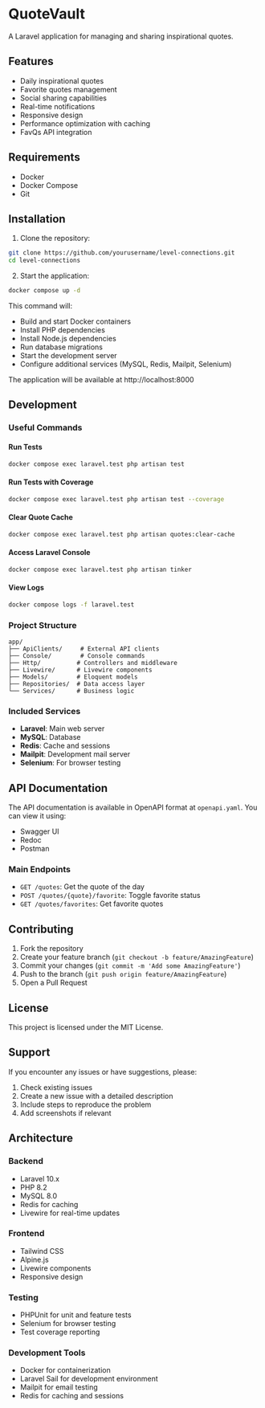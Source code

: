 # QuoteVault

A Laravel application for managing and sharing inspirational quotes.

## Features

- Daily inspirational quotes
- Favorite quotes management
- Social sharing capabilities
- Real-time notifications
- Responsive design
- Performance optimization with caching
- FavQs API integration

## Requirements

- Docker
- Docker Compose
- Git

## Installation

1. Clone the repository:
```bash
git clone https://github.com/yourusername/level-connections.git
cd level-connections
```

2. Start the application:
```bash
docker compose up -d
```

This command will:
- Build and start Docker containers
- Install PHP dependencies
- Install Node.js dependencies
- Run database migrations
- Start the development server
- Configure additional services (MySQL, Redis, Mailpit, Selenium)

The application will be available at http://localhost:8000

## Development

### Useful Commands

#### Run Tests
```bash
docker compose exec laravel.test php artisan test
```

#### Run Tests with Coverage
```bash
docker compose exec laravel.test php artisan test --coverage
```

#### Clear Quote Cache
```bash
docker compose exec laravel.test php artisan quotes:clear-cache
```

#### Access Laravel Console
```bash
docker compose exec laravel.test php artisan tinker
```

#### View Logs
```bash
docker compose logs -f laravel.test
```

### Project Structure

```
app/
├── ApiClients/     # External API clients
├── Console/        # Console commands
├── Http/          # Controllers and middleware
├── Livewire/      # Livewire components
├── Models/        # Eloquent models
├── Repositories/  # Data access layer
└── Services/      # Business logic
```

### Included Services

- **Laravel**: Main web server
- **MySQL**: Database
- **Redis**: Cache and sessions
- **Mailpit**: Development mail server
- **Selenium**: For browser testing

## API Documentation

The API documentation is available in OpenAPI format at `openapi.yaml`. You can view it using:
- Swagger UI
- Redoc
- Postman

### Main Endpoints

- `GET /quotes`: Get the quote of the day
- `POST /quotes/{quote}/favorite`: Toggle favorite status
- `GET /quotes/favorites`: Get favorite quotes

## Contributing

1. Fork the repository
2. Create your feature branch (`git checkout -b feature/AmazingFeature`)
3. Commit your changes (`git commit -m 'Add some AmazingFeature'`)
4. Push to the branch (`git push origin feature/AmazingFeature`)
5. Open a Pull Request

## License

This project is licensed under the MIT License.

## Support

If you encounter any issues or have suggestions, please:
1. Check existing issues
2. Create a new issue with a detailed description
3. Include steps to reproduce the problem
4. Add screenshots if relevant

## Architecture

### Backend
- Laravel 10.x
- PHP 8.2
- MySQL 8.0
- Redis for caching
- Livewire for real-time updates

### Frontend
- Tailwind CSS
- Alpine.js
- Livewire components
- Responsive design

### Testing
- PHPUnit for unit and feature tests
- Selenium for browser testing
- Test coverage reporting

### Development Tools
- Docker for containerization
- Laravel Sail for development environment
- Mailpit for email testing
- Redis for caching and sessions
